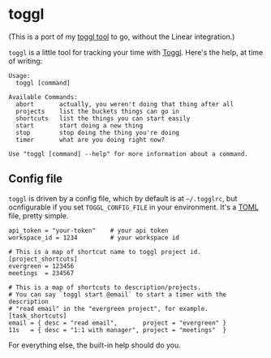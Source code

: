 # toggl

(This is a port of my [toggl tool](https://github.com/mmcclimon/toggl) to go,
without the Linear integration.)

`toggl` is a little tool for tracking your time with [Toggl](https://toggl.com/).
Here's the help, at time of writing:

```
Usage:
  toggl [command]

Available Commands:
  abort       actually, you weren't doing that thing after all
  projects    list the buckets things can go in
  shortcuts   list the things you can start easily
  start       start doing a new thing
  stop        stop doing the thing you're doing
  timer       what are you doing right now?

Use "toggl [command] --help" for more information about a command.
```

## Config file

`toggl` is driven by a config file, which by default is at `~/.togglrc`, but
ocnfigurable if you set `TOGGL_CONFIG_FILE` in your environment. It's a
[TOML](https://toml.io/en/) file, pretty simple.

```
api_token = "your-token"    # your api token
workspace_id = 1234         # your workspace id

# This is a map of shortcut name to toggl project id.
[project_shortcuts]
evergreen = 123456
meetings  = 234567

# This is a map of shortcuts to description/projects.
# You can say `toggl start @email` to start a timer with the description
# "read email" in the "evergreen project", for example.
[task_shortcuts]
email = { desc = "read email",       project = "evergreen" }
11s   = { desc = "1:1 with manager", project = "meetings"  }
```

For everything else, the built-in help should do you.
